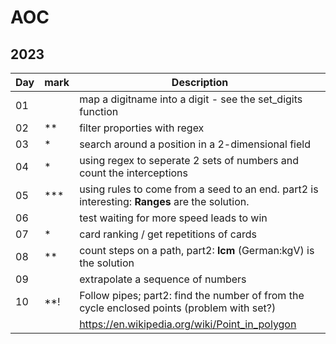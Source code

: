 # AOC

## 2023

| Day | mark | Description                                                                                   |
|-----|------|-----------------------------------------------------------------------------------------------|
| 01  |      | map a digitname into a digit - see the set_digits function                                    |
| 02  | **   | filter proporties with regex                                                                  |
| 03  | *    | search around a position in a 2-dimensional field                                             |
| 04  | *    | using regex to seperate 2 sets of numbers and count the interceptions                         |
| 05  | ***  | using rules to come from a seed to an end. part2 is interesting: **Ranges** are the solution. |
| 06  |      | test waiting for more speed leads to win                                                      |
| 07  | *    | card ranking / get repetitions of cards                                                       |
| 08  | **   | count steps on a path, part2: **lcm** (German:kgV) is the solution                            |
| 09  |      | extrapolate a sequence of numbers                                                             |
| 10  | **!  | Follow pipes; part2: find the number of from the cycle enclosed points (problem with set?)    |
|     |      | https://en.wikipedia.org/wiki/Point_in_polygon                                                |







